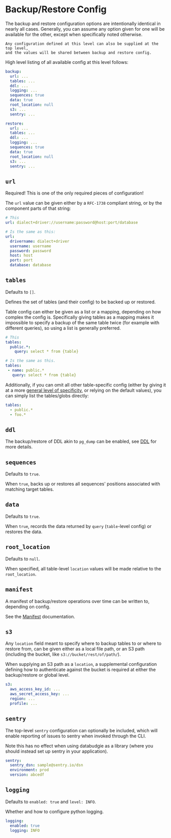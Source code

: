 # Backup/Restore Config

The backup and restore configuration options are intentionally identical in nearly
all cases. Generally, you can assume any option given for one will be available
for the other, except when specifically noted otherwise.

```{note}
Any configuration defined at this level can also be supplied at the top level,
and the values will be shared between backup and restore config.
```

High level listing of all available config at this level follows:

```yaml
backup:
  url: ...
  tables: ...
  ddl: ...
  logging: ...
  sequences: true
  data: true
  root_location: null
  s3: ...
  sentry: ...

restore:
  url: ...
  tables: ...
  ddl: ...
  logging: ...
  sequences: true
  data: true
  root_location: null
  s3: ...
  sentry: ...
```

## `url`

Required! This is one of the only required pieces of configuration!

The `url` value can be given either by a `RFC-1738` compliant string, or by the component
parts of that string:

```yaml
# This
url: dialect+driver://username:password@host:port/database

# Is the same as this:
url:
  drivername: dialect+driver
  username: username
  password: password
  host: host
  port: port
  database: database
```

## `tables`

Defaults to `[]`.

Defines the set of tables (and their config) to be backed up or restored.

Table config can either be given as a list or a mapping, depending on how
complex the config is. Specifically giving tables as a mapping makes it impossible
to specify a backup of the same table twice (for example with different queries),
so using a list is generally preferred.

```yaml
# This
tables:
  public.*:
    query: select * from {table}

# Is the same as this.
tables:
 - name: public.*
   query: select * from {table}
```

Additionally, if you can omit all other table-specific config (either by giving
it at a more [general level of specificity](precedence), or relying on the default
values), you can simply list the tables/globs directly:

```yaml
tables:
  - public.*
  - foo.*
```

## `ddl`

The backup/restore of DDL akin to `pg_dump` can be enabled, see [DDL](ddl) for
more details.

## `sequences`

Defaults to `true`.

When `true`, backs up or restores all sequences' positions associated with matching target tables.

## `data`

Defaults to `true`.

When `true`, records the data returned by `query` (`table`-level config) or restores the data.

## `root_location`

Defaults to `null`.

When specified, all table-level `location` values will be made relative to the `root_location`.

## `manifest`

A manifest of backup/restore operations over time can be written to, depending
on config.

See the [Manifest](manifest) documentation.

## `s3`

Any `location` field meant to specify where to backup tables to or where to restore from,
can be given either as a local file path, or an S3 path (including the bucket, like
`s3://bucket/rest/of/path/`).

When supplying an S3 path as a `location`, a supplemental configuration defining
how to authenticate against the bucket is required at either the backup/restore or
global level.

```yaml
s3:
  aws_access_key_id: ...
  aws_secret_access_key: ...
  region: ...
  profile: ...
```

## `sentry`

The top-level `sentry` configuration can optionally be included, which will enable
reporting of issues to sentry when invoked through the CLI.

Note this has no effect when using databudgie as a library (where you should instead
set up sentry in your application).

```yaml
sentry:
  sentry_dsn: sample@sentry.io/dsn
  environment: prod
  version: abcedf
```

## `logging`

Defaults to `enabled: true` and `level: INFO`.

Whether and how to configure python logging.

```yaml
logging:
  enabled: true
  logging: INFO
```

